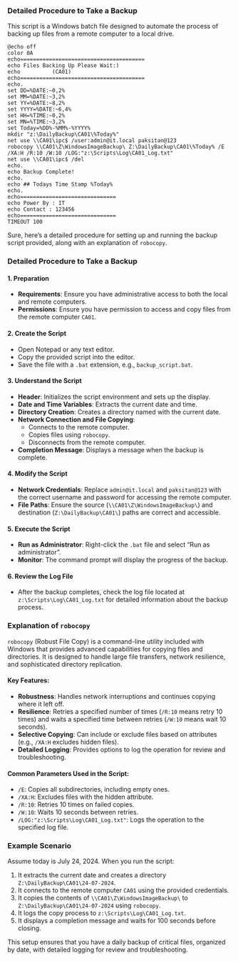 ### Detailed Procedure to Take a Backup

This script is a Windows batch file designed to automate the process of backing up files from a remote computer to a local drive.

```
@echo off
color 0A
echo=======================================
echo Files Backing Up Please Wait:)
echo          (CA01)
echo=======================================
echo.
set DD=%DATE:~0,2%
set MM=%DATE:~3,2%
set YY=%DATE:~8,2%
set YYYY=%DATE:~6,4%
set HH=%TIME:~0,2%
set MN=%TIME:~3,2%
set Today=%DD%-%MM%-%YYYY%
mkdir "z:\DailyBackup\CA01\%Today%"
net use \\CA01\ipc$ /user:admin@it.local paksitan@123
robocopy \\CA01\Z\WindowsImageBackup\ Z:\DailyBackup\CA01\%Today% /E /XA:H /R:10 /W:10 /LOG:"z:\Scripts\Log\CA01_Log.txt" 
net use \\CA01\ipc$ /del
echo.
echo Backup Complete!
echo.
echo ## Todays Time Stamp %Today%
echo.
echo==============================
echo Power By : IT 
echo Contact : 123456
echo==============================
TIMEOUT 100

```

Sure, here’s a detailed procedure for setting up and running the backup script provided, along with an explanation of `robocopy`.

### Detailed Procedure to Take a Backup

#### 1. Preparation
- **Requirements**: Ensure you have administrative access to both the local and remote computers.
- **Permissions**: Ensure you have permission to access and copy files from the remote computer `CA01`.

#### 2. Create the Script
- Open Notepad or any text editor.
- Copy the provided script into the editor.
- Save the file with a `.bat` extension, e.g., `backup_script.bat`.

#### 3. Understand the Script
- **Header**: Initializes the script environment and sets up the display.
- **Date and Time Variables**: Extracts the current date and time.
- **Directory Creation**: Creates a directory named with the current date.
- **Network Connection and File Copying**:
  - Connects to the remote computer.
  - Copies files using `robocopy`.
  - Disconnects from the remote computer.
- **Completion Message**: Displays a message when the backup is complete.

#### 4. Modify the Script
- **Network Credentials**: Replace `admin@it.local` and `paksitan@123` with the correct username and password for accessing the remote computer.
- **File Paths**: Ensure the source (`\\CA01\Z\WindowsImageBackup\`) and destination (`Z:\DailyBackup\CA01\`) paths are correct and accessible.

#### 5. Execute the Script
- **Run as Administrator**: Right-click the `.bat` file and select “Run as administrator”.
- **Monitor**: The command prompt will display the progress of the backup. 

#### 6. Review the Log File
- After the backup completes, check the log file located at `z:\Scripts\Log\CA01_Log.txt` for detailed information about the backup process.

### Explanation of `robocopy`

`robocopy` (Robust File Copy) is a command-line utility included with Windows that provides advanced capabilities for copying files and directories. It is designed to handle large file transfers, network resilience, and sophisticated directory replication.

#### Key Features:
- **Robustness**: Handles network interruptions and continues copying where it left off.
- **Resilience**: Retries a specified number of times (`/R:10` means retry 10 times) and waits a specified time between retries (`/W:10` means wait 10 seconds).
- **Selective Copying**: Can include or exclude files based on attributes (e.g., `/XA:H` excludes hidden files).
- **Detailed Logging**: Provides options to log the operation for review and troubleshooting.

#### Common Parameters Used in the Script:
- `/E`: Copies all subdirectories, including empty ones.
- `/XA:H`: Excludes files with the hidden attribute.
- `/R:10`: Retries 10 times on failed copies.
- `/W:10`: Waits 10 seconds between retries.
- `/LOG:"z:\Scripts\Log\CA01_Log.txt"`: Logs the operation to the specified log file.

### Example Scenario
Assume today is July 24, 2024. When you run the script:
1. It extracts the current date and creates a directory `Z:\DailyBackup\CA01\24-07-2024`.
2. It connects to the remote computer `CA01` using the provided credentials.
3. It copies the contents of `\\CA01\Z\WindowsImageBackup\` to `Z:\DailyBackup\CA01\24-07-2024` using `robocopy`.
4. It logs the copy process to `z:\Scripts\Log\CA01_Log.txt`.
5. It displays a completion message and waits for 100 seconds before closing.

This setup ensures that you have a daily backup of critical files, organized by date, with detailed logging for review and troubleshooting.
